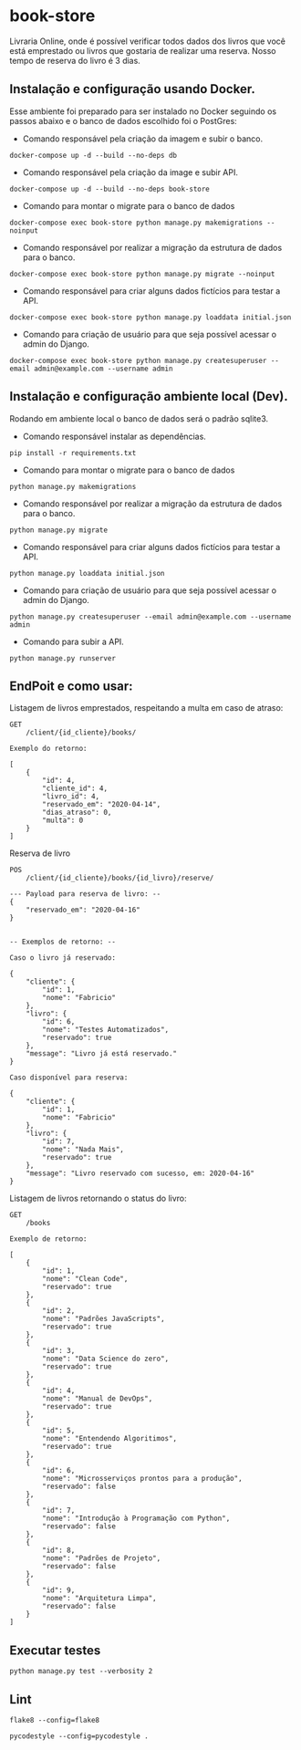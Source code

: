 # book-store
Livraria Online, onde é possível verificar todos dados dos livros que você está emprestado ou livros que gostaria de realizar uma reserva. Nosso tempo de reserva do livro é 3 dias.
 
## Instalação e configuração usando Docker.
Esse ambiente foi preparado para ser instalado no Docker seguindo os passos abaixo e o banco de dados escolhido foi o PostGres:
 
* Comando responsável pela criação da imagem e subir o banco. 
```
docker-compose up -d --build --no-deps db
```

* Comando responsável pela criação da image e subir API. 
```
docker-compose up -d --build --no-deps book-store
```

* Comando para montar o migrate para o banco de dados
```
docker-compose exec book-store python manage.py makemigrations --noinput
```
 
* Comando responsável por realizar a migração da estrutura de dados para o banco.
```
docker-compose exec book-store python manage.py migrate --noinput
```
 
* Comando responsável para criar alguns dados fictícios para testar a API.
```
docker-compose exec book-store python manage.py loaddata initial.json
```
 
* Comando para criação de usuário para que seja possível acessar o admin do Django.
```
docker-compose exec book-store python manage.py createsuperuser --email admin@example.com --username admin
```
 
## Instalação e configuração ambiente local (Dev).
Rodando  em ambiente local o banco de dados será o padrão sqlite3.

* Comando responsável instalar as dependências.
```
pip install -r requirements.txt
```
 
* Comando para montar o migrate para o banco de dados
```
python manage.py makemigrations
```
 
* Comando responsável por realizar a migração da estrutura de dados para o banco.
```
python manage.py migrate
```
 
* Comando responsável para criar alguns dados fictícios para testar a API.
```
python manage.py loaddata initial.json
```
 
* Comando para criação de usuário para que seja possível acessar o admin do Django.
```
python manage.py createsuperuser --email admin@example.com --username admin
```
 
* Comando para subir a API.
```
python manage.py runserver
```
 
## EndPoit e como usar:
Listagem de livros emprestados, respeitando a multa em caso de atraso:
```
GET
    /client/{id_cliente}/books/

Exemplo do retorno:

[
    {
        "id": 4,
        "cliente_id": 4,
        "livro_id": 4,
        "reservado_em": "2020-04-14",
        "dias_atraso": 0,
        "multa": 0
    }
]

```

Reserva de livro
```
POS
    /client/{id_cliente}/books/{id_livro}/reserve/

--- Payload para reserva de livro: --
{
	"reservado_em": "2020-04-16"
}


-- Exemplos de retorno: --

Caso o livro já reservado:

{
    "cliente": {
        "id": 1,
        "nome": "Fabricio"
    },
    "livro": {
        "id": 6,
        "nome": "Testes Automatizados",
        "reservado": true
    },
    "message": "Livro já está reservado."
}

Caso disponível para reserva:

{
    "cliente": {
        "id": 1,
        "nome": "Fabricio"
    },
    "livro": {
        "id": 7,
        "nome": "Nada Mais",
        "reservado": true
    },
    "message": "Livro reservado com sucesso, em: 2020-04-16"
}
```

Listagem de livros retornando o status do livro:
```
GET
    /books

Exemplo de retorno:

[
    {
        "id": 1,
        "nome": "Clean Code",
        "reservado": true
    },
    {
        "id": 2,
        "nome": "Padrões JavaScripts",
        "reservado": true
    },
    {
        "id": 3,
        "nome": "Data Science do zero",
        "reservado": true
    },
    {
        "id": 4,
        "nome": "Manual de DevOps",
        "reservado": true
    },
    {
        "id": 5,
        "nome": "Entendendo Algoritimos",
        "reservado": true
    },
    {
        "id": 6,
        "nome": "Microsserviços prontos para a produção",
        "reservado": false
    },
    {
        "id": 7,
        "nome": "Introdução à Programação com Python",
        "reservado": false
    },
    {
        "id": 8,
        "nome": "Padrões de Projeto",
        "reservado": false
    },
    {
        "id": 9,
        "nome": "Arquitetura Limpa",
        "reservado": false
    }
]

```

## Executar testes
```
python manage.py test --verbosity 2
```

## Lint
```
flake8 --config=flake8
```
```
pycodestyle --config=pycodestyle .
```
